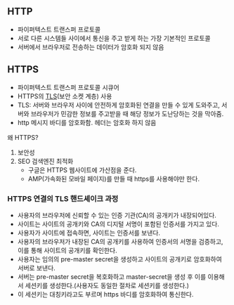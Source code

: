 ## HTTP
- 파이퍼텍스트 트랜스퍼 프로토콜
- 서로 다른 시스템들 사이에서 통신을 주고 받게 하는 가장 기본적인 프로토콜
- 서버에서 브라우저로 전송하는 데이터가 암호화 되지 않음

## HTTPS
- 파이퍼텍스트 트랜스퍼 프로토콜 시큐어
- HTTPS의 [TLS](../network/TLS(SSL).md)(보안 소켓 계층) 사용
- TLS: 서버와 브라우저 사이에 안전하게 암호화된 연결을 만들 수 있게 도와주고, 서버와 브라우저가 민감한 정보를 주고받을 때 해당 정보가 도난당하는 것을 막아줌.
- http 메시지 바디를 암호화함. 헤더는 암호화 하지 않음

왜 HTTPS?
1. 보안성
2. SEO 검색엔진 최적화
	- 구글은 HTTPS 웹사이트에 가산점을 준다. 
	- AMP(가속화된 모바일 페이지)를 만들 때 https를 사용해야만 한다. 

### HTTPS 연결의 TLS 핸드셰이크 과정
- 사용자의 브라우저에 신뢰할 수 있는 인증 기관(CA)의 공개키가 내장되어있다. 
- 사이트는 사이트의 공개키와 CA의 디지털 서명이 포함된 인증서를 가지고 있다. 
- 사용자가 사이트에 접속하면, 사이트는 인증서를 보낸다. 
- 사용자의 브라우저가 내장된 CA의 공개키를 사용하여 인증서의 서명을 검증하고, 이를 통해 사이트의 공개키를 확인한다. 
- 사용자는 임의의 pre-master secret을 생성하고 사이트의 공개키로 암호화하여 서버로 보낸다. 
- 서버는 pre-master secret을 복호화하고 master-secret을 생성 후 이를 이용해서 세션키를 생성한다.(사용자도 동일한 절차로 세션키를 생성한다.)
- 이 세션키는 대칭키라고도 부르며 https 바디를 암호화하여 통신한다. 